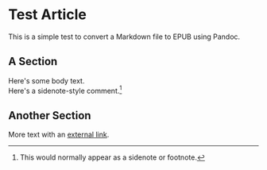 # Test Article

This is a simple test to convert a Markdown file to EPUB using Pandoc.

## A Section

Here's some body text.  
Here's a sidenote-style comment.[^1]

[^1]: This would normally appear as a sidenote or footnote.

## Another Section

More text with an [external link](https://www.example.com).
